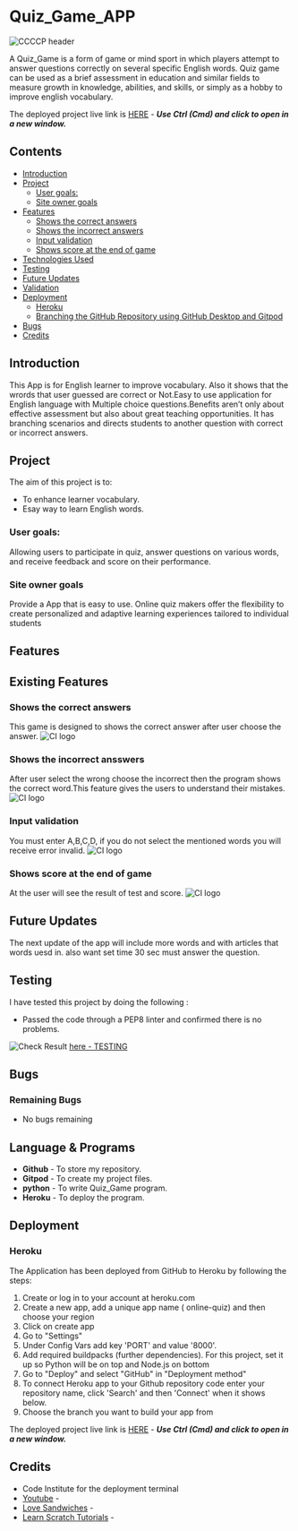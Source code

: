 
# Quiz_Game_APP
![CCCCP header](/assets/images/quize_game.PNG)

A Quiz_Game is a form of game or mind sport in which players attempt to answer questions correctly on several specific English words. Quiz game can be used as a brief assessment in education and similar fields to measure growth in knowledge, abilities, and skills, or simply as a hobby to improve english vocabulary.

The deployed project live link is [HERE](https://online-quiz-3a836d46c6c0.herokuapp.com/) - ***Use Ctrl (Cmd) and click to open in a new window.*** 


## Contents

- [Introduction](#introduction)
- [Project](#project)
  - [User goals:](#user-goals)
  - [Site owner goals](#site-owner-goals)
- [Features](#features)
  - [Shows the correct answers](#show-the-correct-answers)
  - [Shows the incorrect answers](#show-the-incorrect-answers)
  - [Input validation](#input-validation)
  - [Shows score at the end of game](#shows-score-at-the-end-of-game)
- [Technologies Used](#technologies-used)
- [Testing](#testing)
- [Future Updates](#future-updates)  
- [Validation](#validation)
- [Deployment](#deployment)
  - [Heroku](#heroku)
  - [Branching the GitHub Repository using GitHub Desktop and Gitpod](#branching-the-github-repository-using-github-desktop-and-Gitpod)
- [Bugs](#bugs)
- [Credits](#credits)

 

## Introduction
This App is for English learner to improve vocabulary. Also it shows that the wrords that user guessed are correct or Not.Easy to use application for English language with Multiple choice questions.Benefits aren’t only about effective assessment but also about great teaching opportunities. It has branching scenarios and directs students to another question with correct or incorrect answers.

## Project 

The aim of this project is to:

- To enhance learner vocabulary.
- Esay way to learn English words.

### User goals:

Allowing users to participate in quiz, answer questions on various words, and receive feedback and score on their performance.


### Site owner goals

Provide a App that is easy to use.
Online quiz makers offer the flexibility to create personalized and adaptive learning experiences tailored to individual students



## Features
## Existing Features


### Shows the correct answers
This game is designed to shows the correct answer after user choose the answer.
![CI logo](/assets/images/Correct.PNG)

### Shows the incorrect ansswers
After user select the wrong choose the incorrect then the program shows the correct word.This feature gives the users to understand their mistakes.
![CI logo](/assets/images/Incorrect.PNG)

### Input validation 
 You  must enter A,B,C,D, if you do not select the mentioned words you will receive error invalid.
![CI logo](/assets/images/Incorrect.PNG)


### Shows score at the end of game
At the user will see the result of test and score.
![CI logo](/assets/images/score.PNG)



## Future Updates

The next update of the app will include more words and with articles that words uesd in. also want set time 30 sec must answer the question.


## Testing

I have tested this project by doing the following :
- Passed the code through a PEP8 linter and confirmed there is no problems.

![Check Result](/assets/images/Testing2.PNG)
[here - TESTING](https://github.com/LimaZurmati/quiz_game/blob/main/TESTING.md)

## Bugs


### Remaining Bugs
    
- No bugs remaining

## Language & Programs

- **Github** - To store my repository.
- **Gitpod** - To create my project files.
- **python** - To write Quiz_Game program.
- **Heroku** - To deploy the program.

## Deployment

### Heroku

The Application has been deployed from GitHub to Heroku by following the steps:

1. Create or log in to your account at heroku.com
2. Create a new app, add a unique app name ( online-quiz) and then choose your region
3. Click on create app
4. Go to "Settings"
5. Under Config Vars add  key 'PORT' and value '8000'.
6. Add required buildpacks (further dependencies). For this project, set it up so Python will be on top and Node.js on bottom
7. Go to "Deploy" and select "GitHub" in "Deployment method"
8. To connect Heroku app to your Github repository code enter your repository name, click 'Search' and then 'Connect' when it shows below.
9.  Choose the branch you want to build your app from

The deployed project live link is [HERE](https://online-quiz-3a836d46c6c0.herokuapp.com/) - ***Use Ctrl (Cmd) and click to open in a new window.*** 




## Credits
- Code Institute for the deployment terminal
- [Youtube](https://www.youtube.com/) -
- [Love Sandwiches](https://github.com/Code-Institute-Solutions/love-sandwiches-p5-sourcecode) -
- [Learn Scratch Tutorials](https://www.youtube.com/watch?v=U1aUteSg2a4&list=WL&index=2&t=415s) - 


